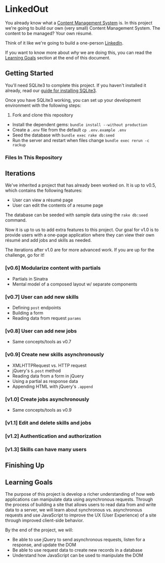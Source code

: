 # LinkedOut

You already know what a [Content Management System](http://en.wikipedia.org/wiki/Content_management_system) is. In this project we're going to build our own (very small) Content Management System. The content to be managed? Your own résumé.

Think of it like we're going to build a one-person [LinkedIn](https://www.linkedin.com/).

If you want to know more about _why_ we are doing this, you can read the [Learning Goals](#learning-goals) section at the end of this document.

## Getting Started

You'll need SQLite3 to complete this project. If you haven't installed it already, read our [guide for installing SQLite3][sqlite3-install].

Once you have SQLite3 working, you can set up your development environment with the following steps:

1. Fork and clone this repository
- Install the dependent gems: `bundle install --without production`
- Create a `.env` file from the default `cp .env.example .env`
- Seed the database with `bundle exec rake db:seed`
- Run the server and restart when files change `bundle exec rerun -c rackup`

### Files In This Repository

## Iterations

We've inherited a project that has already been worked on. It is up to v0.5, which contains the following features:

- User can view a résumé page
- User can edit the contents of a resume page

The database can be seeded with sample data using the `rake db:seed` command.

Now it is up to us to add extra features to this project. Our goal for v1.0 is to provide users with a one-page application where they can view their own résumé and add jobs and skills as needed.

The iterations after v1.0 are for more advanced work. If you are up for the challenge, go for it!

### [v0.6] Modularize content with partials

- Partials in Sinatra
- Mental model of a composed layout w/ separate components

### [v0.7] User can add new skills

- Defining `post` endpoints
- Building a form
- Reading data from request `params`

### [v0.8] User can add new jobs

- Same concepts/tools as v0.7

### [v0.9] Create new skills asynchronously

- XMLHTTPRequest vs. HTTP request
- jQuery's `$.post` method
- Reading data from a form in jQuery
- Using a partial as response data
- Appending HTML with jQuery's `.append`

### [v1.0] Create jobs asynchronously

- Same concepts/tools as v0.9

### [v1.1] Edit and delete skills and jobs

### [v1.2] Authentication and authorization

### [v1.3] Skills can have many users

## Finishing Up

## Learning Goals

The purpose of this project is develop a richer understanding of how web applications can manipulate data using asynchronous requests. Through the process of building a site that allows users to read data from and write data to a server, we will learn about synchronous vs. asynchronous requests and use JavaScript to improve the UX (User Experience) of a site through improved client-side behavior.

By the end of the project, we will:

- Be able to use jQuery to send asynchronous requests, listen for a response, and update the DOM
- Be able to use request data to create new records in a database
- Understand how JavaScript can be used to manipulate the DOM

[sqlite3-install]:https://github.com/codeunion/fundamentals-of-web-development/wiki/Resources-and-Tools#sqlite
